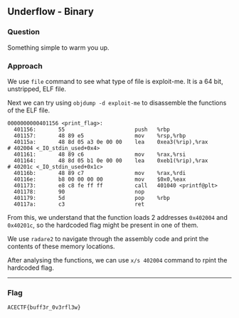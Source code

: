## Underflow - Binary

### Question

Something simple to warm you up.


### Approach

We use `file` command to see what type of file is exploit-me. It is a 64 bit, unstripped, ELF file.

Next we can try using `objdump -d exploit-me` to disassemble the functions of the ELF file.

```
0000000000401156 <print_flag>:
  401156:       55                      push   %rbp
  401157:       48 89 e5                mov    %rsp,%rbp
  40115a:       48 8d 05 a3 0e 00 00    lea    0xea3(%rip),%rax        # 402004 <_IO_stdin_used+0x4>
  401161:       48 89 c6                mov    %rax,%rsi
  401164:       48 8d 05 b1 0e 00 00    lea    0xeb1(%rip),%rax        # 40201c <_IO_stdin_used+0x1c>
  40116b:       48 89 c7                mov    %rax,%rdi
  40116e:       b8 00 00 00 00          mov    $0x0,%eax
  401173:       e8 c8 fe ff ff          call   401040 <printf@plt>
  401178:       90                      nop
  401179:       5d                      pop    %rbp
  40117a:       c3                      ret
```

From this, we understand that the function loads 2 addresses `0x402004` and `0x40201c`, so the hardcoded flag might be present in one of them.

We use `radare2` to navigate through the assembly code and print the contents of these memory locations.

After analysing the functions, we can use `x/s 402004` command to rpint the hardcoded flag.

---

### Flag

```
ACECTF{buff3r_0v3rfl3w}